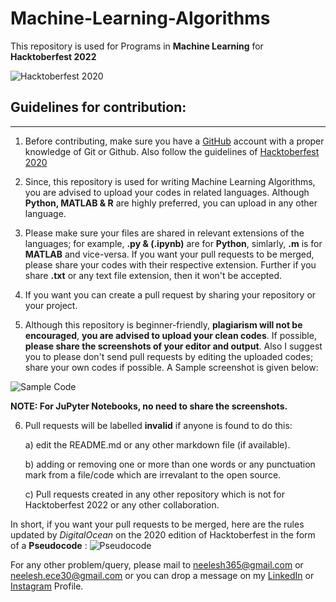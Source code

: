 # Machine-Learning-Algorithms

This repository is used for Programs in **Machine Learning** for **Hacktoberfest 2022**

![Hacktoberfest 2020](https://github.com/biswas-neelesh96/Python-Scripts/blob/master/H20-Images/Screenshot-(886).png)

## Guidelines for contribution:
---

1) Before contributing, make sure you have a [GitHub](https://github.com) account with a proper knowledge of Git or Github. Also follow the guidelines of [Hacktoberfest 2020](https://hacktoberfest.digitalocean.com/faq)

2) Since, this repository is used for writing Machine Learning Algorithms, you are advised to upload your codes in related languages. Although **Python, MATLAB & R** are highly preferred, you can upload in any other language.

3) Please make sure your files are shared in relevant extensions of the languages; for example, **.py & (.ipynb)** are for **Python**, simlarly, **.m** is for **MATLAB** and vice-versa. If you want your pull requests to be merged, please share your codes with their respective extension. Further if you share **.txt** or any text file extension, then it won't be accepted.  

4) If you want you can create a pull request by sharing your repository or your project.

5) Although this repository is beginner-friendly, **plagiarism will not be encouraged**, **you are advised to upload your clean codes**. If possible, **please share the screenshots of your editor and output**.  Also I suggest you to please don't send pull requests by editing the uploaded codes; share your own codes if possible. A Sample screenshot is given below:

![Sample Code](https://github.com/biswas-neelesh96/Python-Scripts/blob/master/H20-Images/Screenshot-(894).png)
 
**NOTE: For JuPyter Notebooks, no need to share the screenshots.** 

6) Pull requests will be labelled **invalid** if anyone is found to do this:

	a) edit the README.md or any other markdown file (if available).
	
	b) adding or removing one or more than one words or any punctuation mark from a file/code which are irrevalant to the open source.
	
	c) Pull requests created in any other repository which is not for Hacktoberfest 2022 or any other collaboration.

In short, if you want your pull requests to be merged, here are the rules updated by *DigitalOcean* on the 2020 edition of Hacktoberfest in the form of a **Pseudocode** :
 ![Pseudocode](https://github.com/biswas-neelesh96/Python-Scripts/blob/master/H20-Images/Screenshot-(903).png)

For any other problem/query, please mail to [neelesh365@gmail.com](mailto:neelesh365@gmail.com) or [neelesh.ece30@gmail.com](mailto:neelesh.ece30@gmail.com) or you can drop a message on my [LinkedIn](https://www.linkedin.com/in/neelesh-biswas-88a255142/) or [Instagram](https://www.instagram.com/sonai_sunshine96/) Profile.
